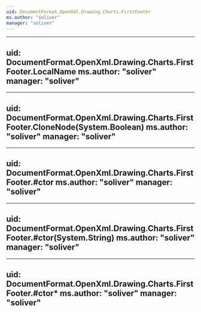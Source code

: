 ```yaml
---
uid: DocumentFormat.OpenXml.Drawing.Charts.FirstFooter
ms.author: "soliver"
manager: "soliver"
---
```


---
uid: DocumentFormat.OpenXml.Drawing.Charts.FirstFooter.LocalName
ms.author: "soliver"
manager: "soliver"
---

---
uid: DocumentFormat.OpenXml.Drawing.Charts.FirstFooter.CloneNode(System.Boolean)
ms.author: "soliver"
manager: "soliver"
---

---
uid: DocumentFormat.OpenXml.Drawing.Charts.FirstFooter.#ctor
ms.author: "soliver"
manager: "soliver"
---

---
uid: DocumentFormat.OpenXml.Drawing.Charts.FirstFooter.#ctor(System.String)
ms.author: "soliver"
manager: "soliver"
---

---
uid: DocumentFormat.OpenXml.Drawing.Charts.FirstFooter.#ctor*
ms.author: "soliver"
manager: "soliver"
---
